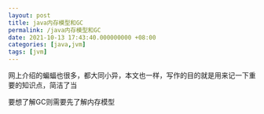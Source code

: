 ```yaml
---
layout: post
title: java内存模型和GC
permalink: /java内存模型和GC
date: 2021-10-13 17:43:40.000000000 +08:00
categories: [java,jvm]
tags: [jvm]
---
```


网上介绍的蝙蝠也很多，都大同小异，本文也一样，写作的目的就是用来记一下重要的知识点，简洁了当  

要想了解GC则需要先了解内存模型  

